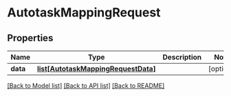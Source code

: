 # AutotaskMappingRequest

## Properties
Name | Type | Description | Notes
------------ | ------------- | ------------- | -------------
**data** | [**list[AutotaskMappingRequestData]**](AutotaskMappingRequestData.md) |  | [optional] 

[[Back to Model list]](../README.md#documentation-for-models) [[Back to API list]](../README.md#documentation-for-api-endpoints) [[Back to README]](../README.md)

